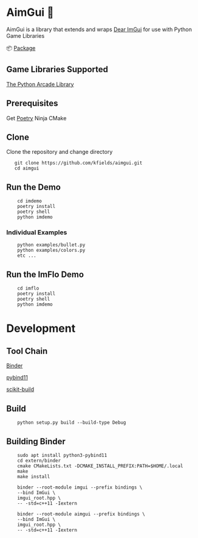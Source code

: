 # AimGui :anger:

AimGui is a library that extends and wraps [Dear ImGui](https://github.com/ocornut/imgui) for use with Python Game Libraries

:package: [Package](https://pypi.org/project/aimgui/)

## Game Libraries Supported

[The Python Arcade Library](https://arcade.academy/)

## Prerequisites

Get [Poetry](https://python-poetry.org/)
Ninja
CMake

## Clone

Clone the repository and change directory

       git clone https://github.com/kfields/aimgui.git
       cd aimgui

## Run the Demo

        cd imdemo
        poetry install
        poetry shell
        python imdemo

### Individual Examples

        python examples/bullet.py
        python examples/colors.py
        etc ...

## Run the ImFlo Demo

        cd imflo
        poetry install
        poetry shell
        python imdemo


# Development

## Tool Chain

[Binder](https://github.com/RosettaCommons/binder)

[pybind11](https://github.com/pybind/pybind11)

[scikit-build](https://github.com/scikit-build/scikit-build)

## Build

        python setup.py build --build-type Debug

## Building Binder
        sudo apt install python3-pybind11
        cd extern/binder
        cmake CMakeLists.txt -DCMAKE_INSTALL_PREFIX:PATH=$HOME/.local
        make
        make install

        binder --root-module imgui --prefix bindings \
        --bind ImGui \
        imgui_root.hpp \
        -- -std=c++11 -Iextern

        binder --root-module aimgui --prefix bindings \
        --bind ImGui \
        imgui_root.hpp \
        -- -std=c++11 -Iextern
